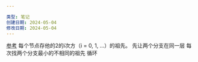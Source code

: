 ```yaml
---

类型: 笔记
创建日期: 2024-05-04
修改日期: 2024-05-04
---
```

[参考](https://zhuanlan.zhihu.com/p/113042043)
每个节点存他的2的i次方（i = 0, 1, ...）的祖先。
先让两个分支在同一层
每次找两个分支最小的不相同的祖先
循环

